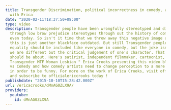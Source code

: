 ```yaml
---
title: Transgender Discrimination, political incorrectness in comedy, and better understanding
  with Erica
date: "2020-02-11T18:37:50+08:00"
type: video
description: Transgender people have been wrongfully stereotyped and discriminated
  through low brow prejudice stereotypes through out the history of comedy and sadly
  even today. So isn't it time that we throw away this negative image and say that
  this is just another blackface outdated. But still Transgender people in terms of
  equality should be included like everyone in comedy, but the joke isn't just because
  we are different but the critical judgement of one's character. That's what comedy
  should be about. Here's satirist, independent filmmaker, cartoonist, and multi-talented
  Transgender MTF Woman Lesbian " Erica Crooks presenting this video blog on Transgender
  vs Comedy and how comedy artists need to change perception to a more positive understanding
  in order to be funny. For more on the work of Erica Crooks, visit officialericcrooks.com
  and subscribe to officialericcrooks today !
publishdate: "2015-10-10T15:28:42.000Z"
url: /ericacrooks/dMnAG0ZLX9A/
providers:
  youtube:
    id: dMnAG0ZLX9A
---
```

